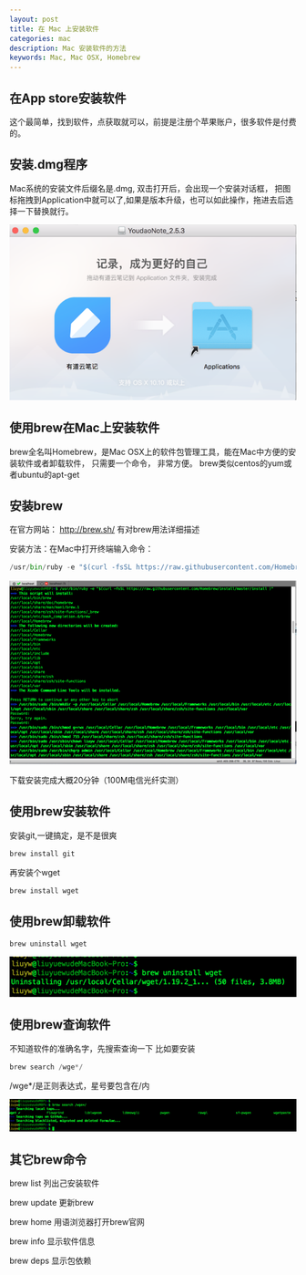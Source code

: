 ```yaml
---
layout: post
title: 在 Mac 上安装软件
categories: mac
description: Mac 安装软件的方法
keywords: Mac, Mac OSX, Homebrew
---
```



## 在App store安装软件
这个最简单，找到软件，点获取就可以，前提是注册个苹果账户，很多软件是付费的。
## 安装.dmg程序
Mac系统的安装文件后缀名是.dmg,  双击打开后，会出现一个安装对话框， 把图标拖拽到Application中就可以了,如果是版本升级，也可以如此操作，拖进去后选择一下替换就行。

![](/images/posts/mac/markdown-img-paste-20180302150418632.png)

## 使用brew在Mac上安装软件
brew全名叫Homebrew，是Mac OSX上的软件包管理工具，能在Mac中方便的安装软件或者卸载软件， 只需要一个命令， 非常方便。
brew类似centos的yum或者ubuntu的apt-get
## 安装brew
在官方网站： http://brew.sh/   有对brew用法详细描述

安装方法：在Mac中打开终端输入命令：
``` python
/usr/bin/ruby -e "$(curl -fsSL https://raw.githubusercontent.com/Homebrew/install/master/install )"
```
![a2](/images/posts/mac/markdown-img-paste-2018030214452936.png)

下载安装完成大概20分钟（100M电信光纤实测）

## 使用brew安装软件
安装git,一键搞定，是不是很爽
``` python
brew install git
```
再安装个wget
``` python
brew install wget
```
## 使用brew卸载软件
``` python
brew uninstall wget
```
![a3](/images/posts/mac/markdown-img-paste-20180302144649433.png)

## 使用brew查询软件
不知道软件的准确名字，先搜索查询一下
比如要安装
``` python
brew search /wge*/
```
/wge*/是正则表达式，星号要包含在/内

![a4](/images/posts/mac/markdown-img-paste-20180302144751884.png)

## 其它brew命令
brew list     列出己安装软件

brew update   更新brew

brew home     用语浏览器打开brew官网

brew info     显示软件信息

brew deps     显示包依赖
